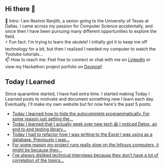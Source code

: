 ## Hi there 👋

🔭  Intro: I am Reshmi Ranjith, a senior going to the University of Texas at Dallas. I came across my passion for Computer Science accidentally, and since then I have been pursuing many different opportunities to explore the field.
<br/> ⚡ Fun fact: I'm trying to learn the ukulele! I initially got it to keep me off technology for a bit, but then I realized I needed my computer to watch the Youtube tutorials...
<br/>📫  How to reach me: Feel free to connect or chat with me on [LinkedIn](https://www.linkedin.com/in/reshmi-ranjith/) or view my Hackathon project porfolio on [Devpost](https://devpost.com/ReshmiCode)!

## Today I Learned

Since quarantine started, I have had extra time. I started making Today I Learned posts to motivate and document something new I learn each day. Eventually, I'll make my own website but for now here's the past 5 posts:

<!-- BLOG-POST-LIST:START -->
- [Today I learned how to hide the autocomplete programmatically. For some reason just setting the...](https://simplyprogramming.tumblr.com/post/626390213270355968)
- [Today I learned that I actually geek over new tech 😆 I noticed Detox, an end to end testing library...](https://simplyprogramming.tumblr.com/post/626298225674141696)
- [Today I had to refactor how I was writing to the Excel I was using as a database. Previously I was...](https://simplyprogramming.tumblr.com/post/626207878084182017)
- [For some reason my project runs really slow on the Infosys computers, it might be because they...](https://simplyprogramming.tumblr.com/post/626122717572333568)
- [I’ve always disliked technical interviews because they don’t have a lot of correlation of the topics...](https://simplyprogramming.tumblr.com/post/626029334166142976)
<!-- BLOG-POST-LIST:END -->

<!--
**ReshmiCode/ReshmiCode** is a ✨ _special_ ✨ repository because its `README.md` (this file) appears on your GitHub profile.

Here are some ideas to get you started:

- 🔭 I’m currently working on ...
- 🌱 I’m currently learning ...
- 👯 I’m looking to collaborate on ...
- 🤔 I’m looking for help with ...
- 💬 Ask me about ...
- 📫 How to reach me: ...
- 😄 Pronouns: ...
- ⚡ Fun fact: ...
-->
